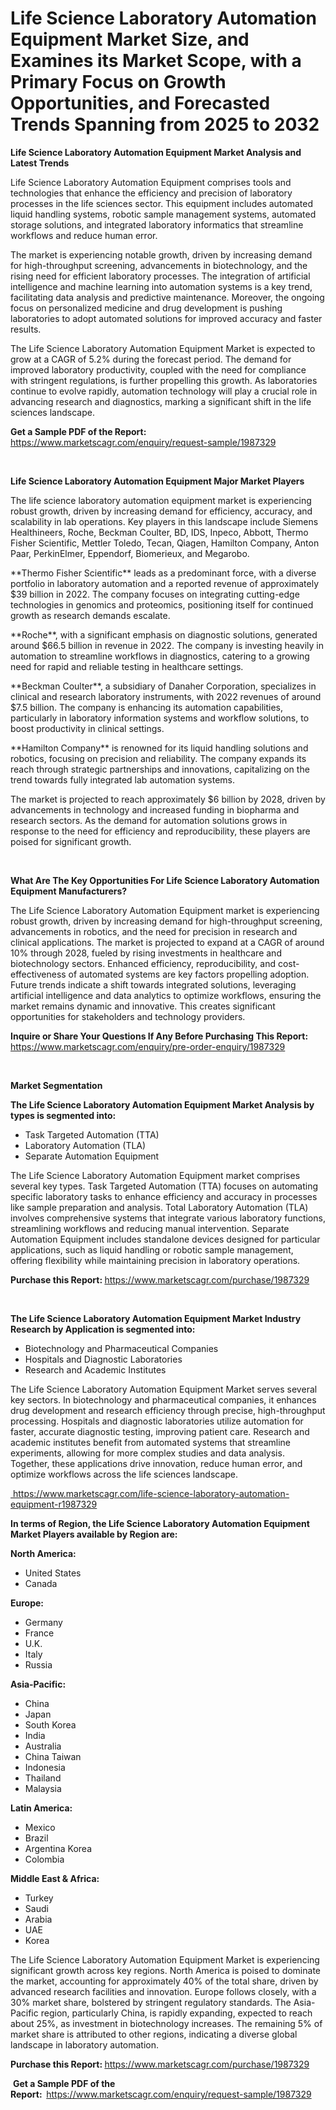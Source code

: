 <p><h1>Life Science Laboratory Automation Equipment Market Size, and Examines its Market Scope, with a Primary Focus on Growth Opportunities, and Forecasted Trends Spanning from 2025 to 2032</h1></p><p><strong>Life Science Laboratory Automation Equipment Market Analysis and Latest Trends</strong></p>
<p><p>Life Science Laboratory Automation Equipment comprises tools and technologies that enhance the efficiency and precision of laboratory processes in the life sciences sector. This equipment includes automated liquid handling systems, robotic sample management systems, automated storage solutions, and integrated laboratory informatics that streamline workflows and reduce human error. </p><p>The market is experiencing notable growth, driven by increasing demand for high-throughput screening, advancements in biotechnology, and the rising need for efficient laboratory processes. The integration of artificial intelligence and machine learning into automation systems is a key trend, facilitating data analysis and predictive maintenance. Moreover, the ongoing focus on personalized medicine and drug development is pushing laboratories to adopt automated solutions for improved accuracy and faster results. </p><p>The Life Science Laboratory Automation Equipment Market is expected to grow at a CAGR of 5.2% during the forecast period. The demand for improved laboratory productivity, coupled with the need for compliance with stringent regulations, is further propelling this growth. As laboratories continue to evolve rapidly, automation technology will play a crucial role in advancing research and diagnostics, marking a significant shift in the life sciences landscape.</p></p>
<p><strong>Get a Sample PDF of the Report:&nbsp;</strong> <a href="https://www.marketscagr.com/enquiry/request-sample/1987329?utm_campaign=3192&utm_medium=2&utm_source=Github&utm_content=ia&utm_term=12042025&utm_id=life-science-laboratory-automation-equipment">https://www.marketscagr.com/enquiry/request-sample/1987329</a></p>
<p>&nbsp;</p>
<p><strong>Life Science Laboratory Automation Equipment Major Market Players</strong></p>
<p><p>The life science laboratory automation equipment market is experiencing robust growth, driven by increasing demand for efficiency, accuracy, and scalability in lab operations. Key players in this landscape include Siemens Healthineers, Roche, Beckman Coulter, BD, IDS, Inpeco, Abbott, Thermo Fisher Scientific, Mettler Toledo, Tecan, Qiagen, Hamilton Company, Anton Paar, PerkinElmer, Eppendorf, Biomerieux, and Megarobo.</p><p>**Thermo Fisher Scientific** leads as a predominant force, with a diverse portfolio in laboratory automation and a reported revenue of approximately $39 billion in 2022. The company focuses on integrating cutting-edge technologies in genomics and proteomics, positioning itself for continued growth as research demands escalate.</p><p>**Roche**, with a significant emphasis on diagnostic solutions, generated around $66.5 billion in revenue in 2022. The company is investing heavily in automation to streamline workflows in diagnostics, catering to a growing need for rapid and reliable testing in healthcare settings.</p><p>**Beckman Coulter**, a subsidiary of Danaher Corporation, specializes in clinical and research laboratory instruments, with 2022 revenues of around $7.5 billion. The company is enhancing its automation capabilities, particularly in laboratory information systems and workflow solutions, to boost productivity in clinical settings.</p><p>**Hamilton Company** is renowned for its liquid handling solutions and robotics, focusing on precision and reliability. The company expands its reach through strategic partnerships and innovations, capitalizing on the trend towards fully integrated lab automation systems.</p><p>The market is projected to reach approximately $6 billion by 2028, driven by advancements in technology and increased funding in biopharma and research sectors. As the demand for automation solutions grows in response to the need for efficiency and reproducibility, these players are poised for significant growth.</p></p>
<p>&nbsp;</p>
<p><strong>What Are The Key Opportunities For Life Science Laboratory Automation Equipment Manufacturers?</strong></p>
<p><p>The Life Science Laboratory Automation Equipment market is experiencing robust growth, driven by increasing demand for high-throughput screening, advancements in robotics, and the need for precision in research and clinical applications. The market is projected to expand at a CAGR of around 10% through 2028, fueled by rising investments in healthcare and biotechnology sectors. Enhanced efficiency, reproducibility, and cost-effectiveness of automated systems are key factors propelling adoption. Future trends indicate a shift towards integrated solutions, leveraging artificial intelligence and data analytics to optimize workflows, ensuring the market remains dynamic and innovative. This creates significant opportunities for stakeholders and technology providers.</p></p>
<p><strong>Inquire or Share Your Questions If Any Before Purchasing This Report:</strong> <a href="https://www.marketscagr.com/enquiry/pre-order-enquiry/1987329?utm_campaign=3192&utm_medium=2&utm_source=Github&utm_content=ia&utm_term=12042025&utm_id=life-science-laboratory-automation-equipment">https://www.marketscagr.com/enquiry/pre-order-enquiry/1987329</a></p>
<p>&nbsp;</p>
<p><strong>Market Segmentation</strong></p>
<p><strong>The Life Science Laboratory Automation Equipment Market Analysis by types is segmented into:</strong></p>
<p><ul><li>Task Targeted Automation (TTA)</li><li>Laboratory Automation (TLA)</li><li>Separate Automation Equipment</li></ul></p>
<p><p>The Life Science Laboratory Automation Equipment market comprises several key types. Task Targeted Automation (TTA) focuses on automating specific laboratory tasks to enhance efficiency and accuracy in processes like sample preparation and analysis. Total Laboratory Automation (TLA) involves comprehensive systems that integrate various laboratory functions, streamlining workflows and reducing manual intervention. Separate Automation Equipment includes standalone devices designed for particular applications, such as liquid handling or robotic sample management, offering flexibility while maintaining precision in laboratory operations.</p></p>
<p><strong>Purchase this Report:&nbsp;</strong><a href="https://www.marketscagr.com/purchase/1987329?utm_campaign=3192&utm_medium=2&utm_source=Github&utm_content=ia&utm_term=12042025&utm_id=life-science-laboratory-automation-equipment">https://www.marketscagr.com/purchase/1987329</a></p>
<p>&nbsp;</p>
<p><strong>The Life Science Laboratory Automation Equipment Market Industry Research by Application is segmented into:</strong></p>
<p><ul><li>Biotechnology and Pharmaceutical Companies</li><li>Hospitals and Diagnostic Laboratories</li><li>Research and Academic Institutes</li></ul></p>
<p><p>The Life Science Laboratory Automation Equipment Market serves several key sectors. In biotechnology and pharmaceutical companies, it enhances drug development and research efficiency through precise, high-throughput processing. Hospitals and diagnostic laboratories utilize automation for faster, accurate diagnostic testing, improving patient care. Research and academic institutes benefit from automated systems that streamline experiments, allowing for more complex studies and data analysis. Together, these applications drive innovation, reduce human error, and optimize workflows across the life sciences landscape.</p></p>
<p><a href="https://www.marketscagr.com/life-science-laboratory-automation-equipment-r1987329?utm_campaign=3192&utm_medium=2&utm_source=Github&utm_content=ia&utm_term=12042025&utm_id=life-science-laboratory-automation-equipment">&nbsp;https://www.marketscagr.com/life-science-laboratory-automation-equipment-r1987329</a></p>
<p><strong>In terms of Region, the Life Science Laboratory Automation Equipment Market Players available by Region are:</strong></p>
<p>
    <p> <strong> North America: </strong>
        <ul>
            <li>United States</li>
            <li>Canada</li>
        </ul>
        </p> 
    <p> <strong> Europe: </strong>
        <ul>
            <li>Germany</li>
            <li>France</li>
            <li>U.K.</li>
            <li>Italy</li>
            <li>Russia</li>
        </ul>
        </p> 
    <p> <strong> Asia-Pacific: </strong>
        <ul>
            <li>China</li>
            <li>Japan</li>
            <li>South Korea</li>
            <li>India</li>
            <li>Australia</li>
            <li>China Taiwan</li>
            <li>Indonesia</li>
            <li>Thailand</li>
            <li>Malaysia</li>
        </ul>
        </p> 
    <p> <strong> Latin America: </strong>
        <ul>
            <li>Mexico</li>
            <li>Brazil</li>
            <li>Argentina Korea</li>
            <li>Colombia</li>
        </ul>
        </p> 
    <p> <strong> Middle East & Africa: </strong>
        <ul>
            <li>Turkey</li>
            <li>Saudi</li>
            <li>Arabia</li>
            <li>UAE</li>
            <li>Korea</li>
        </ul>
    </p>
    </p>
<p><p>The Life Science Laboratory Automation Equipment Market is experiencing significant growth across key regions. North America is poised to dominate the market, accounting for approximately 40% of the total share, driven by advanced research facilities and innovation. Europe follows closely, with a 30% market share, bolstered by stringent regulatory standards. The Asia-Pacific region, particularly China, is rapidly expanding, expected to reach about 25%, as investment in biotechnology increases. The remaining 5% of market share is attributed to other regions, indicating a diverse global landscape in laboratory automation.</p></p>
<p><strong>Purchase this Report: </strong><a href="https://www.marketscagr.com/purchase/1987329?utm_campaign=3192&utm_medium=2&utm_source=Github&utm_content=ia&utm_term=12042025&utm_id=life-science-laboratory-automation-equipment">https://www.marketscagr.com/purchase/1987329</a></p>
<p>&nbsp;<strong>Get a Sample PDF of the Report:&nbsp;&nbsp;</strong><a href="https://www.marketscagr.com/enquiry/request-sample/1987329?utm_campaign=3192&utm_medium=2&utm_source=Github&utm_content=ia&utm_term=12042025&utm_id=life-science-laboratory-automation-equipment">https://www.marketscagr.com/enquiry/request-sample/1987329</a></p>
<p><strong></strong></p>
<p><p></p><p></p><p></p></p>